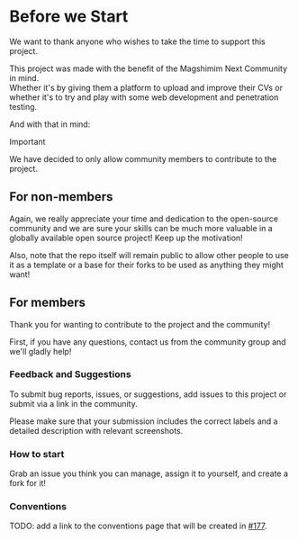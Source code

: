 # Before we Start

We want to thank anyone who wishes to take the time to support this project.

This project was made with the benefit of the Magshimim Next Community in mind. \
Whether it's by giving them a platform to upload and improve their CVs or whether it's to try and play with some web development and penetration testing.

And with that in mind:

> [!IMPORTANT]
> We have decided to only allow community members to contribute to the project.

## For non-members

Again, we really appreciate your time and dedication to the open-source community and we are sure your skills can be much more valuable in a globally available open source project! Keep up the motivation!

Also, note that the repo itself will remain public to allow other people to use it as a template or a base for their forks to be used as anything they might want!

## For members

Thank you for wanting to contribute to the project and the community!

First, if you have any questions, contact us from the community group and we'll gladly help!

### Feedback and Suggestions

To submit bug reports, issues, or suggestions, add issues to this project or submit via a link in the community.

Please make sure that your submission includes the correct labels and a detailed description with relevant screenshots.

### How to start

Grab an issue you think you can manage, assign it to yourself, and create a fork for it!

### Conventions

TODO: add a link to the conventions page that will be created in [#177](https://github.com/magshimim-next/cv-next/issues/177).
